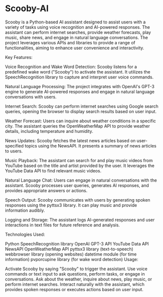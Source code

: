 # Scooby-AI
Scooby is a Python-based AI assistant designed to assist users with a variety of tasks using voice recognition and AI-powered responses. The assistant can perform internet searches, provide weather forecasts, play music, share news, and engage in natural language conversations. The project leverages various APIs and libraries to provide a range of functionalities, aiming to enhance user convenience and interactivity.

Key Features:

Voice Recognition and Wake Word Detection: Scooby listens for a predefined wake word ("Scooby") to activate the assistant. It utilizes the SpeechRecognition library to capture and interpret user voice commands.

Natural Language Processing: The project integrates with OpenAI's GPT-3 engine to generate AI-powered responses and engage in natural language conversations with users.

Internet Search: Scooby can perform internet searches using Google search queries, opening the browser to display search results based on user input.

Weather Forecast: Users can inquire about weather conditions in a specific city. The assistant queries the OpenWeatherMap API to provide weather details, including temperature and humidity.

News Updates: Scooby fetches the latest news articles based on user-specified topics using the NewsAPI. It presents a summary of news articles to users.

Music Playback: The assistant can search for and play music videos from YouTube based on the title and artist provided by the user. It leverages the YouTube Data API to find relevant music videos.

Natural Language Chat: Users can engage in natural conversations with the assistant. Scooby processes user queries, generates AI responses, and provides appropriate answers or actions.

Speech Output: Scooby communicates with users by generating spoken responses using the pyttsx3 library. It can play music and provide information audibly.

Logging and Storage: The assistant logs AI-generated responses and user interactions in text files for future reference and analysis.

Technologies Used:

Python
SpeechRecognition library
OpenAI GPT-3 API
YouTube Data API
NewsAPI
OpenWeatherMap API
pyttsx3 library (text-to-speech)
webbrowser library (opening websites)
datetime module (for time information)
pvporcupine library (for wake word detection)
Usage:

Activate Scooby by saying "Scooby" to trigger the assistant.
Use voice commands or text input to ask questions, perform tasks, or engage in conversations.
Ask about the weather, inquire about news, play music, or perform internet searches.
Interact naturally with the assistant, which provides spoken responses or executes actions based on user input.
